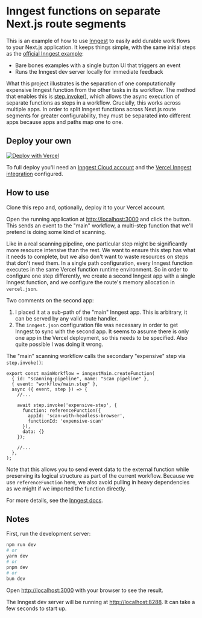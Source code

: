 # Inngest functions on separate Next.js route segments

This is an example of how to use [Inngest](https://inngest.com) to easily add durable work flows to your Next.js application. It keeps things simple, with the same initial steps as the [official Inngest example](https://github.com/vercel/next.js/tree/canary/examples/inngest):

- Bare bones examples with a single button UI that triggers an event
- Runs the Inngest dev server locally for immediate feedback

What this project illustrates is the separation of one computationally expensive Inngest function from the other tasks in its workflow. The method that enables this is [step.invoke()](https://www.inngest.com/docs/reference/functions/step-invoke), which allows the async execution of separate functions as steps in a workflow. Crucially, this works across multiple apps. In order to split Inngest functions across Next.js route segments for greater configurability, they must be separated into different apps because apps and paths map one to one.

## Deploy your own

[![Deploy with Vercel](https://vercel.com/button)](https://vercel.com/new/clone?repository-url=https://github.com/pbzona/inngest-next&project-name=inngest-next&repository-name=inngest-next)

To full deploy you'll need an [Inngest Cloud account](https://inngest.com) and the [Vercel Inngest integration](https://vercel.com/integrations/inngest) configured.

## How to use

Clone this repo and, optionally, deploy it to your Vercel account.

Open the running application at [http://localhost:3000](http://localhost:3000) and click the button. This sends an event to the "main" workflow, a multi-step function that we'll pretend is doing some kind of scanning.

Like in a real scanning pipeline, one particular step might be significantly more resource intensive than the rest. We want to ensure this step has what it needs to complete, but we also don't want to waste resources on steps that don't need them. In a single path configuration, every Inngest function executes in the same Vercel function runtime environment. So in order to configure one step differently, we create a second Inngest app with a single Inngest function, and we configure the route's memory allocation in `vercel.json`.

Two comments on the second app:

1. I placed it at a sub-path of the "main" Inngest app. This is arbitrary, it can be served by any valid route handler.
2. The `inngest.json` configuration file was necessary in order to get Inngest to sync with the second app. It seems to assume there is only one app in the Vercel deployment, so this needs to be specified. Also quite possible I was doing it wrong.

The "main" scanning workflow calls the secondary "expensive" step via `step.invoke()`:

```
export const mainWorkflow = inngestMain.createFunction(
  { id: "scanning-pipeline", name: "Scan pipeline" },
  { event: "workflow/main.step" },
  async ({ event, step }) => {
    //...

    await step.invoke('expensive-step', {
      function: referenceFunction({
        appId: 'scan-with-headless-browser',
        functionId: 'expensive-scan'
      }),
      data: {}
    });

    //...
  },
);
```

Note that this allows you to send event data to the external function while preserving its logical structure as part of the current workflow. Because we use `referenceFunction` here, we also avoid pulling in heavy dependencies as we might if we imported the function directly.

For more details, see the [Inngest docs](https://www.inngest.com/docs/reference/functions/step-invoke).

## Notes

First, run the development server:

```bash
npm run dev
# or
yarn dev
# or
pnpm dev
# or
bun dev
```

Open [http://localhost:3000](http://localhost:3000) with your browser to see the result.

The Inngest dev server will be running at [http://localhost:8288](http://localhost:8288). It can take a few seconds to start up.
